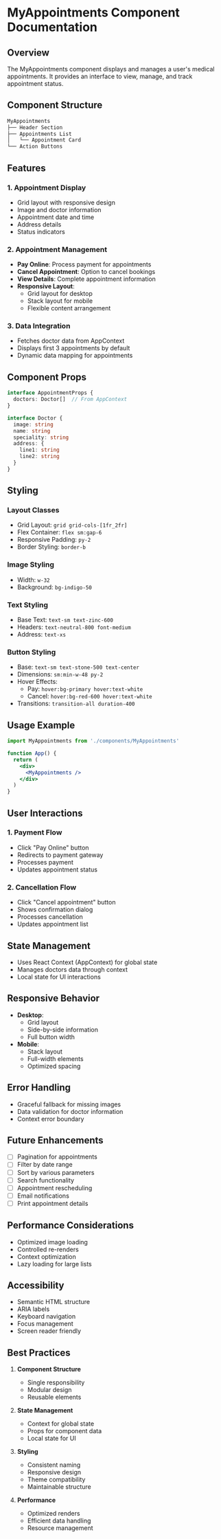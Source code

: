 # MyAppointments Component Documentation

## Overview
The MyAppointments component displays and manages a user's medical appointments. It provides an interface to view, manage, and track appointment status.

## Component Structure
```jsx
MyAppointments
├── Header Section
├── Appointments List
│   └── Appointment Card
└── Action Buttons
```

## Features

### 1. Appointment Display
- Grid layout with responsive design
- Image and doctor information
- Appointment date and time
- Address details
- Status indicators

### 2. Appointment Management
- **Pay Online**: Process payment for appointments
- **Cancel Appointment**: Option to cancel bookings
- **View Details**: Complete appointment information
- **Responsive Layout**: 
  - Grid layout for desktop
  - Stack layout for mobile
  - Flexible content arrangement

### 3. Data Integration
- Fetches doctor data from AppContext
- Displays first 3 appointments by default
- Dynamic data mapping for appointments

## Component Props
```typescript
interface AppointmentProps {
  doctors: Doctor[]  // From AppContext
}

interface Doctor {
  image: string
  name: string
  speciality: string
  address: {
    line1: string
    line2: string
  }
}
```

## Styling
### Layout Classes
- Grid Layout: `grid grid-cols-[1fr_2fr]`
- Flex Container: `flex sm:gap-6`
- Responsive Padding: `py-2`
- Border Styling: `border-b`

### Image Styling
- Width: `w-32`
- Background: `bg-indigo-50`

### Text Styling
- Base Text: `text-sm text-zinc-600`
- Headers: `text-neutral-800 font-medium`
- Address: `text-xs`

### Button Styling
- Base: `text-sm text-stone-500 text-center`
- Dimensions: `sm:min-w-48 py-2`
- Hover Effects: 
  - Pay: `hover:bg-primary hover:text-white`
  - Cancel: `hover:bg-red-600 hover:text-white`
- Transitions: `transition-all duration-400`

## Usage Example
```jsx
import MyAppointments from './components/MyAppointments'

function App() {
  return (
    <div>
      <MyAppointments />
    </div>
  )
}
```

## User Interactions

### 1. Payment Flow
- Click "Pay Online" button
- Redirects to payment gateway
- Processes payment
- Updates appointment status

### 2. Cancellation Flow
- Click "Cancel appointment" button
- Shows confirmation dialog
- Processes cancellation
- Updates appointment list

## State Management
- Uses React Context (AppContext) for global state
- Manages doctors data through context
- Local state for UI interactions

## Responsive Behavior
- **Desktop**: 
  - Grid layout
  - Side-by-side information
  - Full button width
- **Mobile**: 
  - Stack layout
  - Full-width elements
  - Optimized spacing

## Error Handling
- Graceful fallback for missing images
- Data validation for doctor information
- Context error boundary

## Future Enhancements
- [ ] Pagination for appointments
- [ ] Filter by date range
- [ ] Sort by various parameters
- [ ] Search functionality
- [ ] Appointment rescheduling
- [ ] Email notifications
- [ ] Print appointment details

## Performance Considerations
- Optimized image loading
- Controlled re-renders
- Context optimization
- Lazy loading for large lists

## Accessibility
- Semantic HTML structure
- ARIA labels
- Keyboard navigation
- Focus management
- Screen reader friendly

## Best Practices
1. **Component Structure**
   - Single responsibility
   - Modular design
   - Reusable elements

2. **State Management**
   - Context for global state
   - Props for component data
   - Local state for UI

3. **Styling**
   - Consistent naming
   - Responsive design
   - Theme compatibility
   - Maintainable structure

4. **Performance**
   - Optimized renders
   - Efficient data handling
   - Resource management
